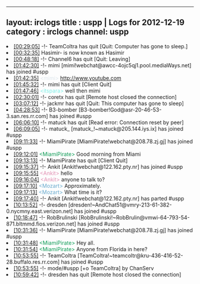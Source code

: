 
---
layout: irclogs
title : uspp | Logs for 2012-12-19
category : irclogs
channel: uspp
---
<li class="logitem"><a href="#00:29:05" name="00:29:05" class="time">[00:29:05]</a> -!- <span class="quit">TeamColtra</span> has quit [Quit: Computer has gone to sleep.] </li>
<li class="logitem"><a href="#00:32:35" name="00:32:35" class="time">[00:32:35]</a> <span class="nick">Hasimir-</span> is now known as <span class="nick">Hasimir</span> </li>
<li class="logitem"><a href="#00:48:18" name="00:48:18" class="time">[00:48:18]</a> -!- <span class="quit">Channel6</span> has quit [Quit: Leaving] </li>
<li class="logitem"><a href="#01:42:30" name="01:42:30" class="time">[01:42:30]</a> -!- <span class="join">mimi</span> [mimi!webchat@awcc-4ojc5qj1.pool.mediaWays.net] has joined #uspp </li>
<li class="logitem"><a href="#01:42:35" name="01:42:35" class="time">[01:42:35]</a> <span class="person" style="color:#dde6ec">&lt;mimi&gt;</span> <a href="http://www.youtube.com/watch?v=dSokjJVqeoY" target="_blank">http://www.youtube.com</a> </li>
<li class="logitem"><a href="#01:45:32" name="01:45:32" class="time">[01:45:32]</a> -!- <span class="quit">mimi</span> has quit [Client Quit] </li>
<li class="logitem"><a href="#01:47:46" name="01:47:46" class="time">[01:47:46]</a> <span class="person" style="color:#7deee6">&lt;itspara&gt;</span> well then mimi </li>
<li class="logitem"><a href="#02:30:01" name="02:30:01" class="time">[02:30:01]</a> -!- <span class="quit">coretx</span> has quit [Remote host closed the connection] </li>
<li class="logitem"><a href="#03:07:12" name="03:07:12" class="time">[03:07:12]</a> -!- <span class="quit">jackmr</span> has quit [Quit: This computer has gone to sleep] </li>
<li class="logitem"><a href="#04:28:53" name="04:28:53" class="time">[04:28:53]</a> -!- <span class="join">B3-bomber</span> [B3-bomber!God@asr-20-46-53-3.san.res.rr.com] has joined #uspp </li>
<li class="logitem"><a href="#06:06:10" name="06:06:10" class="time">[06:06:10]</a> -!- <span class="quit">matuck</span> has quit [Read error: Connection reset by peer] </li>
<li class="logitem"><a href="#06:09:05" name="06:09:05" class="time">[06:09:05]</a> -!- <span class="join">matuck_</span> [matuck_!~matuck@205.144.iys.ix] has joined #uspp </li>
<li class="logitem"><a href="#09:11:33" name="09:11:33" class="time">[09:11:33]</a> -!- <span class="join">MiamiPirate</span> [MiamiPirate!webchat@208.78.zj.gj] has joined #uspp </li>
<li class="logitem"><a href="#09:12:01" name="09:12:01" class="time">[09:12:01]</a> <span class="person" style="color:#0b9a54">&lt;MiamiPirate&gt;</span> Good morning from Miami </li>
<li class="logitem"><a href="#09:13:13" name="09:13:13" class="time">[09:13:13]</a> -!- <span class="quit">MiamiPirate</span> has quit [Client Quit] </li>
<li class="logitem"><a href="#09:15:37" name="09:15:37" class="time">[09:15:37]</a> -!- <span class="join">Ankit</span> [Ankit!webchat@122.162.pty.nr] has joined #uspp </li>
<li class="logitem"><a href="#09:15:55" name="09:15:55" class="time">[09:15:55]</a> <span class="person" style="color:#e28fb2">&lt;Ankit&gt;</span> hello </li>
<li class="logitem"><a href="#09:16:04" name="09:16:04" class="time">[09:16:04]</a> <span class="person" style="color:#e28fb2">&lt;Ankit&gt;</span> anyone to talk to? </li>
<li class="logitem"><a href="#09:17:10" name="09:17:10" class="time">[09:17:10]</a> <span class="person" style="color:#67a9cd">&lt;Mozart&gt;</span> Approximately. </li>
<li class="logitem"><a href="#09:17:13" name="09:17:13" class="time">[09:17:13]</a> <span class="person" style="color:#67a9cd">&lt;Mozart&gt;</span> What time is it? </li>
<li class="logitem"><a href="#09:17:40" name="09:17:40" class="time">[09:17:40]</a> -!- <span class="part">Ankit</span> [Ankit!webchat@122.162.pty.nr] has parted #uspp </li>
<li class="logitem"><a href="#10:13:52" name="10:13:52" class="time">[10:13:52]</a> -!- <span class="join">dresden</span> [dresden!~AndChat51@vmry-213-61-382-0.nycmny.east.verizon.net] has joined #uspp </li>
<li class="logitem"><a href="#10:18:47" name="10:18:47" class="time">[10:18:47]</a> -!- <span class="join">RobBrulinski</span> [RobBrulinski!~RobBrulin@vmwi-64-793-54-871.bltmmd.fios.verizon.net] has joined #uspp </li>
<li class="logitem"><a href="#10:31:36" name="10:31:36" class="time">[10:31:36]</a> -!- <span class="join">MiamiPirate</span> [MiamiPirate!webchat@208.78.zj.gj] has joined #uspp </li>
<li class="logitem"><a href="#10:31:48" name="10:31:48" class="time">[10:31:48]</a> <span class="person" style="color:#0b9a54">&lt;MiamiPirate&gt;</span> Hey all. </li>
<li class="logitem"><a href="#10:31:54" name="10:31:54" class="time">[10:31:54]</a> <span class="person" style="color:#0b9a54">&lt;MiamiPirate&gt;</span> Anyone from Florida in here? </li>
<li class="logitem"><a href="#10:53:55" name="10:53:55" class="time">[10:53:55]</a> -!- <span class="join">TeamColtra</span> [TeamColtra!~teamcoltr@kru-436-416-52-28.buffalo.res.rr.com] has joined #uspp </li>
<li class="logitem"><a href="#10:53:55" name="10:53:55" class="time">[10:53:55]</a> -!- mode/<span class="mode">#uspp</span> [+o TeamColtra] by ChanServ </li>
<li class="logitem"><a href="#10:59:42" name="10:59:42" class="time">[10:59:42]</a> -!- <span class="quit">dresden</span> has quit [Remote host closed the connection] </li>



